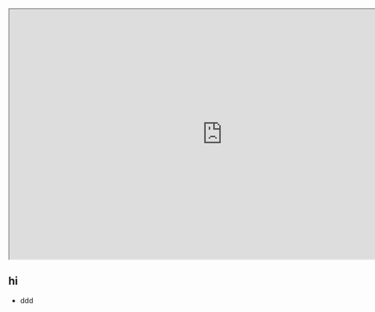 <iframe src="https://nbviewer.org/github/ysjang0926/Kaggle_Practice/blob/main/walmart-recruiting-kaggle.ipynb" width="850" height="500"></iframe>


## hi
* ddd

